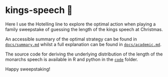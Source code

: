 # kings-speech :crown:

Here I use the Hotelling line to explore the optimal action when playing a family sweepstake of guessing the length of the kings speech at Christmas.

An accessible summary of the optimal strategy can be found in [`docs/summary.md`](docs/summary.md) whilst a full explanation can be found in [`docs/academic.md`](docs/academic.md).

The source code for deriving the underlying distribution of the length of the monarchs speech is available in R and python in the [`code`](code) folder.

Happy sweepstaking!
